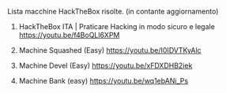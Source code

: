 Lista macchine HackTheBox risolte. (in contante aggiornamento)

1. HackTheBox ITA | Praticare Hacking in modo sicuro e legale
https://youtu.be/f4BoQLl6XPM

2. Machine Squashed (Easy)
https://youtu.be/I0IDVTKyAlc

3. Machine Devel (Easy)
https://youtu.be/xFDXDHB2iek

4. Machine Bank (easy)
https://youtu.be/wq1ebANi_Ps
